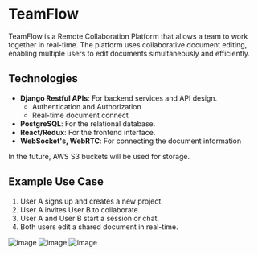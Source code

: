 # TeamFlow

TeamFlow is a Remote Collaboration Platform that allows a team to work together in real-time. The platform uses collaborative document editing, enabling multiple users to edit documents simultaneously and efficiently.

## Technologies
- **Django Restful APIs**: For backend services and API design.
  - Authentication and Authorization
  - Real-time document connect
- **PostgreSQL**: For the relational database.
- **React/Redux**: For the frontend interface.
- **WebSocket's, WebRTC**: For connecting the document information

In the future, AWS S3 buckets will be used for storage.

## Example Use Case
1. User A signs up and creates a new project.
2. User A invites User B to collaborate.
3. User A and User B start a session or chat.
4. Both users edit a shared document in real-time.


![image](https://github.com/kevinyejoonlee/Remote-Collaboration-Platform/assets/73869929/7b055857-d8bb-4fd1-a645-0d0f854f8569)
![image](https://github.com/kevinyejoonlee/Remote-Collaboration-Platform/assets/73869929/34766a65-d889-407b-b726-850424d221c3)
![image](https://github.com/kevinyejoonlee/Remote-Collaboration-Platform/assets/73869929/2cdbffc8-3d96-4088-8cf9-2e23fcd0ad68)
